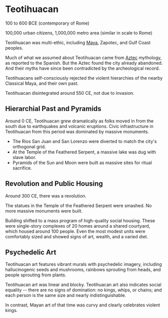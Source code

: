 # Teotihuacan

100 to 600 BCE (contemporary of Rome)

100,000 urban citizens, 1,000,000 metro area (similar in scale to Rome)

Teotihuacan was multi-ethic, including [Maya](maya.md), Zapotec, and Gulf Coast peoples.

Much of what we assumed about Teotihuacan came from [Aztec](aztec.md) mythology, as reported to the Spanish.
But the Aztec found the city already abandoned.
And their myths have since been contradicted by the archeological record.

Teotihuacans self-consciously rejected the violent hierarchies of the nearby Classical Maya, and their own past.

Teotihuacan disintegrated around 550 CE, not due to invasion.

## Hierarchial Past and Pyramids

Around 0 CE, Teotihuacan grew dramatically as folks moved in from the south due to earthquakes and volcanic eruptions.
Civic infrastructure in Teotihuacan from this period was dominated by massive monuments.

- The Rios San Juan and San Lorenzo were diverted to match the city's orthogonal grid.
- At the Temple of the Feathered Serpent, a massive lake was dug with slave labor.
- Pyramids of the Sun and Moon were built as massive sites for ritual sacrifice.

## Revolution and Public Housing

Around 300 CE, there was a revolution.

The statues in the Temple of the Feathered Serpent were smashed.
No more massive monuments were built.

Building shifted to a mass program of high-quality social housing.
These were single-story complexes of 20 homes around a shared courtyard, which housed around 100 people.
Even the most modest units were comfortably sized and showed signs of art, wealth, and a varied diet.

## Psychedelic Art

Teotihuacan art features vibrant murals with psychedelic imagery, including hallucinogenic seeds and mushrooms, rainbows sprouting from heads, and people sprouting from plants.

Teotihuacan art was linear and blocky.
Teotihuacan art also indicates social equality -- there are no signs of domination: no kings, whips, or chains; and each person is the same size and nearly indistinguishable.

In contrast, Mayan art of that time was curvy and clearly celebrates violent kings.
